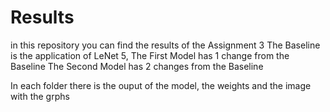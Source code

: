 # Results

in this repository you can find the results of the Assignment 3
The Baseline is the application of LeNet 5, 
The First Model has 1 change from the Baseline
The Second Model has 2 changes from the Baseline

In each folder there is the ouput of the model, the weights and the image with the grphs
